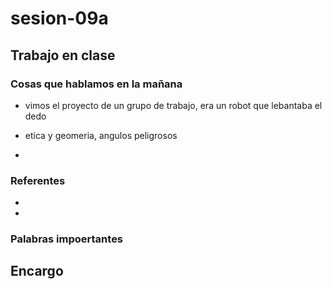 # sesion-09a

## Trabajo en clase

### Cosas que hablamos en la mañana

- vimos el proyecto de un grupo de trabajo, era un robot que lebantaba el dedo

- etica y geomeria, angulos peligrosos

- 

### Referentes

-

-

### Palabras impoertantes

## Encargo
